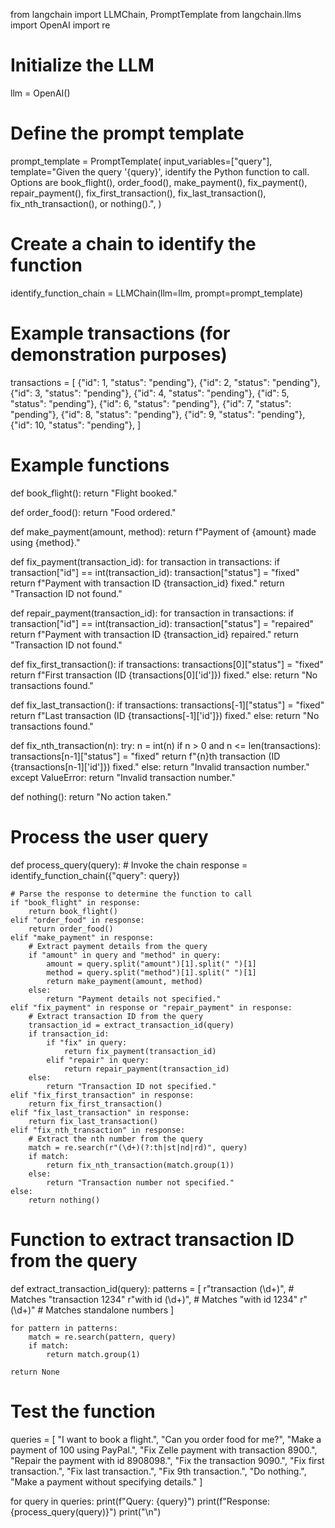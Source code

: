 from langchain import LLMChain, PromptTemplate
from langchain.llms import OpenAI
import re

# Initialize the LLM
llm = OpenAI()

# Define the prompt template
prompt_template = PromptTemplate(
    input_variables=["query"],
    template="Given the query '{query}', identify the Python function to call. Options are book_flight(), order_food(), make_payment(), fix_payment(), repair_payment(), fix_first_transaction(), fix_last_transaction(), fix_nth_transaction(), or nothing().",
)

# Create a chain to identify the function
identify_function_chain = LLMChain(llm=llm, prompt=prompt_template)

# Example transactions (for demonstration purposes)
transactions = [
    {"id": 1, "status": "pending"},
    {"id": 2, "status": "pending"},
    {"id": 3, "status": "pending"},
    {"id": 4, "status": "pending"},
    {"id": 5, "status": "pending"},
    {"id": 6, "status": "pending"},
    {"id": 7, "status": "pending"},
    {"id": 8, "status": "pending"},
    {"id": 9, "status": "pending"},
    {"id": 10, "status": "pending"},
]

# Example functions
def book_flight():
    return "Flight booked."

def order_food():
    return "Food ordered."

def make_payment(amount, method):
    return f"Payment of {amount} made using {method}."

def fix_payment(transaction_id):
    for transaction in transactions:
        if transaction["id"] == int(transaction_id):
            transaction["status"] = "fixed"
            return f"Payment with transaction ID {transaction_id} fixed."
    return "Transaction ID not found."

def repair_payment(transaction_id):
    for transaction in transactions:
        if transaction["id"] == int(transaction_id):
            transaction["status"] = "repaired"
            return f"Payment with transaction ID {transaction_id} repaired."
    return "Transaction ID not found."

def fix_first_transaction():
    if transactions:
        transactions[0]["status"] = "fixed"
        return f"First transaction (ID {transactions[0]['id']}) fixed."
    else:
        return "No transactions found."

def fix_last_transaction():
    if transactions:
        transactions[-1]["status"] = "fixed"
        return f"Last transaction (ID {transactions[-1]['id']}) fixed."
    else:
        return "No transactions found."

def fix_nth_transaction(n):
    try:
        n = int(n)
        if n > 0 and n <= len(transactions):
            transactions[n-1]["status"] = "fixed"
            return f"{n}th transaction (ID {transactions[n-1]['id']}) fixed."
        else:
            return "Invalid transaction number."
    except ValueError:
        return "Invalid transaction number."

def nothing():
    return "No action taken."

# Process the user query
def process_query(query):
    # Invoke the chain
    response = identify_function_chain({"query": query})
    
    # Parse the response to determine the function to call
    if "book_flight" in response:
        return book_flight()
    elif "order_food" in response:
        return order_food()
    elif "make_payment" in response:
        # Extract payment details from the query
        if "amount" in query and "method" in query:
            amount = query.split("amount")[1].split(" ")[1]
            method = query.split("method")[1].split(" ")[1]
            return make_payment(amount, method)
        else:
            return "Payment details not specified."
    elif "fix_payment" in response or "repair_payment" in response:
        # Extract transaction ID from the query
        transaction_id = extract_transaction_id(query)
        if transaction_id:
            if "fix" in query:
                return fix_payment(transaction_id)
            elif "repair" in query:
                return repair_payment(transaction_id)
        else:
            return "Transaction ID not specified."
    elif "fix_first_transaction" in response:
        return fix_first_transaction()
    elif "fix_last_transaction" in response:
        return fix_last_transaction()
    elif "fix_nth_transaction" in response:
        # Extract the nth number from the query
        match = re.search(r"(\d+)(?:th|st|nd|rd)", query)
        if match:
            return fix_nth_transaction(match.group(1))
        else:
            return "Transaction number not specified."
    else:
        return nothing()

# Function to extract transaction ID from the query
def extract_transaction_id(query):
    patterns = [
        r"transaction (\d+)",  # Matches "transaction 1234"
        r"with id (\d+)",       # Matches "with id 1234"
        r"(\d+)"                # Matches standalone numbers
    ]
    
    for pattern in patterns:
        match = re.search(pattern, query)
        if match:
            return match.group(1)
    
    return None

# Test the function
queries = [
    "I want to book a flight.",
    "Can you order food for me?",
    "Make a payment of 100 using PayPal.",
    "Fix Zelle payment with transaction 8900.",
    "Repair the payment with id 8908098.",
    "Fix the transaction 9090.",
    "Fix first transaction.",
    "Fix last transaction.",
    "Fix 9th transaction.",
    "Do nothing.",
    "Make a payment without specifying details."
]

for query in queries:
    print(f"Query: {query}")
    print(f"Response: {process_query(query)}")
    print("\n")
